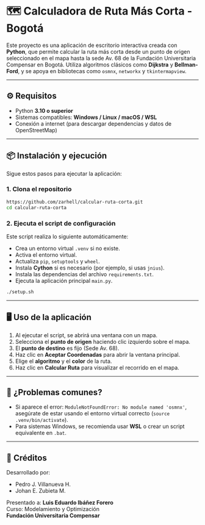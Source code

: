 
# 🗺️ Calculadora de Ruta Más Corta - Bogotá

Este proyecto es una aplicación de escritorio interactiva creada con **Python**, que permite calcular la ruta más corta desde un punto de origen seleccionado en el mapa hasta la sede Av. 68 de la Fundación Universitaria Compensar en Bogotá. Utiliza algoritmos clásicos como **Dijkstra** y **Bellman-Ford**, y se apoya en bibliotecas como `osmnx`, `networkx` y `tkintermapview`.

---

## ⚙️ Requisitos

- Python **3.10 o superior**
- Sistemas compatibles: **Windows / Linux / macOS / WSL**
- Conexión a internet (para descargar dependencias y datos de OpenStreetMap)

---

## 📦 Instalación y ejecución

Sigue estos pasos para ejecutar la aplicación:

### 1. Clona el repositorio

```bash
https://github.com/zarhell/calcular-ruta-corta.git
cd calcular-ruta-corta
```

### 2. Ejecuta el script de configuración

Este script realiza lo siguiente automáticamente:

- Crea un entorno virtual `.venv` si no existe.
- Activa el entorno virtual.
- Actualiza `pip`, `setuptools` y `wheel`.
- Instala **Cython** si es necesario (por ejemplo, si usas `jnius`).
- Instala las dependencias del archivo `requirements.txt`.
- Ejecuta la aplicación principal `main.py`.

```bash
./setup.sh
```

---

## 🖥️ Uso de la aplicación

1. Al ejecutar el script, se abrirá una ventana con un mapa.
2. Selecciona el **punto de origen** haciendo clic izquierdo sobre el mapa.
3. El **punto de destino** es fijo (Sede Av. 68).
4. Haz clic en **Aceptar Coordenadas** para abrir la ventana principal.
5. Elige el **algoritmo** y el **color** de la ruta.
6. Haz clic en **Calcular Ruta** para visualizar el recorrido en el mapa.

---

## 🧪 ¿Problemas comunes?

- Si aparece el error: `ModuleNotFoundError: No module named 'osmnx'`, asegúrate de estar usando el entorno virtual correcto (`source .venv/bin/activate`).
- Para sistemas Windows, se recomienda usar **WSL** o crear un script equivalente en `.bat`.

---

## 🧠 Créditos

Desarrollado por:

- Pedro J. Villanueva H.
- Johan E. Zubieta M.

Presentado a: **Luis Eduardo Ibáñez Forero**  
Curso: Modelamiento y Optimización  
**Fundación Universitaria Compensar**
```